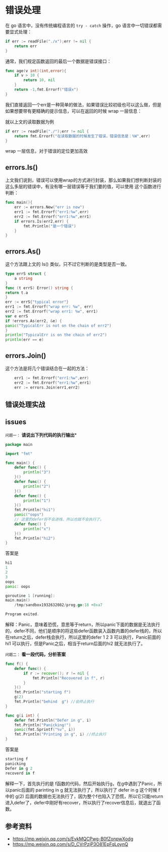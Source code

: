 <!--
 * @Author: shgopher shgopher@gmail.com
 * @Date: 2022-11-17 20:40:42
 * @LastEditors: shgopher shgopher@gmail.com
 * @LastEditTime: 2023-10-31 11:59:17
 * @FilePath: /GOFamily/工程/错误处理/README.md
 * @Description: 
 * 
 * Copyright (c) 2023 by shgopher, All Rights Reserved. 
-->
# 错误处理
在 go 语言中，没有传统编程语言的 `try - catch` 操作，go 语言中一切错误都需要显式处理：
```go
if err := readFile("./x");err != nil {
	return err
}
```
通常，我们规定函数返回的最后一个数据是错误接口：
```go
func age(v int)(int,error){
	if v > 10 {
		return 10, nil
	}
	return -1,fmt.Errorf("错误x")
}
```
我们直接返回一个err是一种简单的做法，如果错误比较初级也可以这么做，但是如果想要带有更精确的提示信息，可以在返回的时候 wrap 一层信息：

就以上文的读取数据为例
```go
if err := readFile("./");err != nil {
	return fmt.Errorf("在读取数据的时候发生了错误，错误信息是：%W",err)
}
```
wrap 一层信息，对于错误的定位更加高效

## errors.Is()
上文我们说到，错误可以使用wrap的方式进行封装，那么如果我们想判断封装的这么多层的错误中，有没有哪一层错误等于我们要的值，可以使用 这个函数进行判断：

```go
func main(){
	err := errors.New("err is now")
	err1 := fmt.Errorf("err1:%w",err)
	err2 := fmt.Errorf("err1:%w",err1)
	if errors.Is(err2,err) {
		fmt.Println("是一个错误")
	}
}
```
## errors.As()
这个方法跟上文的 Is() 类似，只不过它判断的是类型是否一致。
```go
type errS struct {
	a string
}
func (t errS) Error() string {
return t.a
}
err := errS{"typical error"}
err1 := fmt.Errorf("wrap err: %w", err)
err2 := fmt.Errorf("wrap err1: %w", err1)
var e errS
if !errors.As(err2, &e) {
panic("TypicalErr is not on the chain of err2")
}
println("TypicalErr is on the chain of err2")
println(err == e)
```
## errors.Join()
这个方法是将几个错误结合在一起的方法：
```go
	err1 := fmt.Errorf("err1:%w",err)
	err2 := fmt.Errorf("err1:%w",err1)
	err := errors.Join(err1,err2)
```
## 错误处理实战

## issues
`问题一：` **请说出下列代码的执行输出***

```go
package main

import "fmt"

func main() {
	defer func() {
		println("3")
	}()
	defer func() {
		println("2")
	}()
	defer func() {
		println("1")
	}()
	fmt.Println("hi1")
	panic("oops")
	// 这里的defer将不会进栈，所以也就不会执行了。
	defer func() {
		println("x")
	}()
	fmt.Println("hi2")
}

```
答案是
```go
hi1
1
2
3
oops
panic: oops

goroutine 1 [running]:
main.main()
	/tmp/sandbox1932632082/prog.go:18 +0xa7

Program exited.
```
解释：Panic，意味着恐慌，意思等于return，所以panic下面的数据是无法执行的，defer不同，他们是顺序的将这些defer函数装入函数内置的defer栈的，所以在return之后，defer栈会执行，所以这里的defer 1 2 3 可以执行，Panic前面的 hi1 可以执行，但是Panic之后，相当于return后面的hi2 就无法执行了。

`问题二：` **看一段代码，分析答案**

```go
func f() {
	defer func() {
		if r := recover(); r != nil {
			fmt.Println("Recovered in f", r)
		}
	}()
	fmt.Println("starting f")
	g(2)
	fmt.Println("behind  g") //会终止执行
}

func g(i int) {
	defer fmt.Println("Defer in g", i)
	fmt.Println("Panicking!")
	panic(fmt.Sprintf("%v", i))
	fmt.Println("Printing in g", i) //终止执行
}
```
答案是
```js
starting f
panicking
Defer in g 2
recoverd in f
```

解释一下，首先执行的是 f函数的代码，然后开始执行g，在g中遇到了Panic，所以panic后面的 parinting in g 就无法执行了，所以执行了 defer in g
这个时候 f中的 g(2) 后面的数据也无法执行了，因为整个f也陷入了恐慌，所以它只能return 进入defer了，defer中刚好有recover，所以执行了recover信息后，就退出了函数。

## 参考资料
- https://mp.weixin.qq.com/s/EvkMQCPwg-B0fZonpwXodg
- https://mp.weixin.qq.com/s/D_CVrPzjP3O81EpFqLoynQ